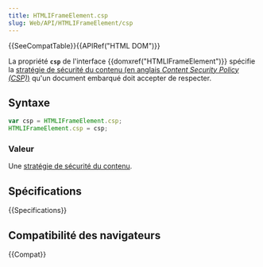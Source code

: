 ```yaml
---
title: HTMLIFrameElement.csp
slug: Web/API/HTMLIFrameElement/csp
---
```


{{SeeCompatTable}}{{APIRef("HTML DOM")}}

La propriété **`csp`** de l'interface {{domxref("HTMLIFrameElement")}} spécifie la [stratégie de sécurité du contenu (en anglais <i lang="en">Content Security Policy (CSP)</i>)](/fr/docs/Web/HTTP/CSP) qu'un document embarqué doit accepter de respecter.

## Syntaxe

```js
var csp = HTMLIFrameElement.csp;
HTMLIFrameElement.csp = csp;
```

### Valeur

Une [stratégie de sécurité du contenu](https://w3c.github.io/webappsec-cspee/#dom-htmliframeelement-csp).

## Spécifications

{{Specifications}}

## Compatibilité des navigateurs

{{Compat}}
